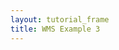 ```yaml
---
layout: tutorial_frame
title: WMS Example 3
---
```

<script type="module">
	import {Map, TileLayer, Control} from 'leaflet';

	const map = new Map('map', {
		center: [-17, -67],
		zoom: 3
	});

	const basemaps = {
		Topography: new TileLayer.WMS('http://ows.mundialis.de/services/service?', {
			layers: 'TOPO-WMS'
		}),

		Places: new TileLayer.WMS('http://ows.mundialis.de/services/service?', {
			layers: 'OSM-Overlay-WMS'
		}),

		'Topography, then places': new TileLayer.WMS('http://ows.mundialis.de/services/service?', {
			layers: 'TOPO-WMS,OSM-Overlay-WMS'
		}),

		'Places, then topography': new TileLayer.WMS('http://ows.mundialis.de/services/service?', {
			layers: 'OSM-Overlay-WMS,TOPO-WMS'
		})
	};

	const layerControl = new Control.Layers(basemaps, {}, {collapsed: false}).addTo(map);

	basemaps.Topography.addTo(map);
</script>
